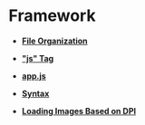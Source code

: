# Framework<a name="EN-US_TOPIC_0000001162414603"></a>

-   **[File Organization](file-organization.md)**  

-   **["js" Tag](js-tag.md)**  

-   **[app.js](app-js.md)**  

-   **[Syntax](syntax.md)**  

-   **[Loading Images Based on DPI](loading-images-based-on-dpi.md)**  


